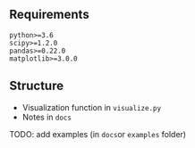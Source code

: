 ## Requirements

```
python>=3.6
scipy>=1.2.0
pandas>=0.22.0
matplotlib>=3.0.0
```

## Structure
- Visualization function in `visualize.py`
- Notes in `docs`


TODO: add examples (in `docs`or `examples` folder)